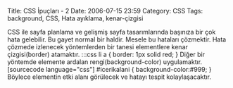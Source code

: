 Title: CSS İpuçları - 2
Date: 2006-07-15 23:59
Category: CSS
Tags: background, CSS, Hata ayıklama, kenar-çizgisi

CSS ile sayfa planlama ve gelişmiş sayfa tasarımlarında başınıza bir çok
hata gelebilir. Bu gayet normal bir haldir. Mesele bu hataları
çözmektir. Hata çözmede izlenecek yöntemlerden bir tanesi elementlere
kenar çizgisi(border) atamaktır. 	:::css
	 li a {
border: 1px solid red; }  Diğer bir yöntemde elemente
ardalan rengi(background-color) uygulamaktır. [sourcecode
language="css"] #icerikalani { background-color:#999; } 
Böylece elementin etki alanı görülecek ve hatayı tespit kolaylaşacaktır.
